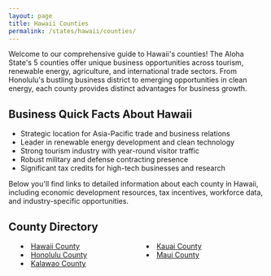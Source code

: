 ```yaml
---
layout: page
title: Hawaii Counties
permalink: /states/hawaii/counties/
---
```


<p>Welcome to our comprehensive guide to Hawaii's counties! The Aloha State's 5 counties offer unique business opportunities across tourism, renewable energy, agriculture, and international trade sectors. From Honolulu's bustling business district to emerging opportunities in clean energy, each county provides distinct advantages for business growth.</p>

<h2>Business Quick Facts About Hawaii</h2>

<ul>
    <li>Strategic location for Asia-Pacific trade and business relations</li>
    <li>Leader in renewable energy development and clean technology</li>
    <li>Strong tourism industry with year-round visitor traffic</li>
    <li>Robust military and defense contracting presence</li>
    <li>Significant tax credits for high-tech businesses and research</li>
</ul>

<p>Below you'll find links to detailed information about each county in Hawaii, including economic development resources, tax incentives, workforce data, and industry-specific opportunities.</p>

<h2>County Directory</h2>
<style>
    .county-list {
        columns: 2;
        -webkit-columns: 2;
        -moz-columns: 2;
        list-style-position: inside;
    }
</style>

<ul class="county-list">
    <li><a href="{{ '/states/hawaii/hawaii/' | relative_url }}">Hawaii County</a></li>
    <li><a href="{{ '/states/hawaii/honolulu/' | relative_url }}">Honolulu County</a></li>
    <li><a href="{{ '/states/hawaii/kalawao/' | relative_url }}">Kalawao County</a></li>
    <li><a href="{{ '/states/hawaii/kauai/' | relative_url }}">Kauai County</a></li>
    <li><a href="{{ '/states/hawaii/maui/' | relative_url }}">Maui County</a></li>
</ul> 